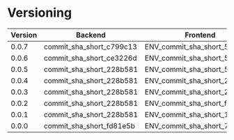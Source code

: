 # Versioning

| Version | Backend                  | Frontend                     | UAT | PROD |
|---------|--------------------------|------------------------------|-----|------|
| 0.0.7   | commit_sha_short_c799c13 | ENV_commit_sha_short_55e7954 | ✅   | ✅    |
| 0.0.6   | commit_sha_short_ce3226d | ENV_commit_sha_short_55e7954 |     |      |
| 0.0.5   | commit_sha_short_228b581 | ENV_commit_sha_short_55e7954 |     |      |
| 0.0.4   | commit_sha_short_228b581 | ENV_commit_sha_short_27b3d14 |     |      |
| 0.0.3   | commit_sha_short_228b581 | ENV_commit_sha_short_22acec3 |     |      |
| 0.0.2   | commit_sha_short_228b581 | ENV_commit_sha_short_f768e2e |     |      |
| 0.0.1   | commit_sha_short_228b581 | ENV_commit_sha_short_128df49 |     |      |
| 0.0.0   | commit_sha_short_fd81e5b | ENV_commit_sha_short_73d5741 |     |      |
